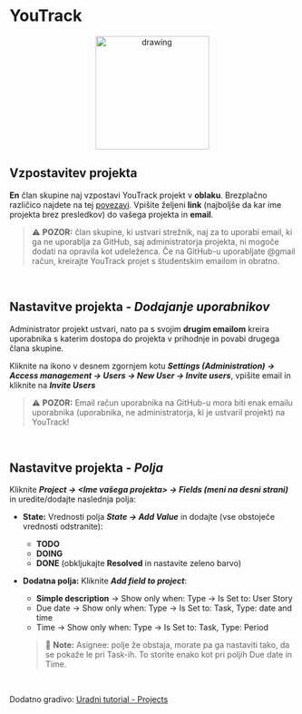 
# YouTrack

<p align="center"><img src="https://upload.wikimedia.org/wikipedia/commons/thumb/8/8d/YouTrack_Icon.svg/1200px-YouTrack_Icon.svg.png" alt="drawing" width="200"/></p>


## Vzpostavitev projekta

**En** član skupine naj vzpostavi YouTrack projekt v **oblaku**. Brezplačno različico najdete na tej [povezavi](https://www.jetbrains.com/youtrack/buy/#cloud). Vpišite željeni **link** (najboljše da kar ime projekta brez presledkov) do vašega projekta in **email**.  

> :warning: **POZOR:** član skupine, ki ustvari strežnik, naj za to uporabi email, ki ga ne uporablja za GitHub, saj administratorja projekta, ni mogoče dodati na opravila kot udeleženca. Če na GitHub-u uporabljate @gmail račun, kreirajte YouTrack projet s študentskim emailom in obratno.

<br>

## Nastavitve projekta - ***Dodajanje uporabnikov***

Administrator projekt ustvari, nato pa s svojim **drugim emailom** kreira uporabnika s katerim dostopa do projekta v prihodnje in povabi drugega člana skupine.  

Kliknite na ikono v desnem zgornjem kotu ***Settings (Administration) -> Access management -> Users -> New User -> Invite users***, vpišite email in kliknite na ***Invite Users***

> :warning: **POZOR:** Email račun uporabnika na GitHub-u mora biti enak emailu uporabnika (uporabnika, ne administratorja, ki je ustvaril projekt) na YouTrack!

<br>


## Nastavitve projekta - ***Polja***

Kliknite ***Project -> <Ime vašega projekta> -> Fields (meni na desni strani)*** in uredite/dodajte naslednja polja:

- **State:** Vrednosti polja ***State -> Add Value*** in dodajte (vse obstoječe vrednosti odstranite):  

  - **TODO**
  - **DOING**
  - **DONE** (obkljukajte **Resolved** in nastavite zeleno barvo)


- **Dodatna polja:** Kliknite ***Add field to project***:  

  - **Simple description** -> Show only when: Type -> Is Set to: User Story
  - Due date -> Show only when: Type -> Is Set to: Task, Type: date and time  
  - Time -> Show only when: Type -> Is Set to: Task, Type: Period

  > :memo: **Note:** Asignee: polje že obstaja, morate pa ga nastaviti tako, da se pokaže le pri Task-ih. To storite enako kot pri poljih Due date in Time.

<br>

  Dodatno gradivo: [Uradni tutorial - Projects](https://www.jetbrains.com/help/youtrack/server/Managing-Projects.html)
